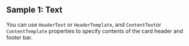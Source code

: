 ## Sample 1: Text

You can use `HeaderText` or `HeaderTemplate`, and `ContentText`or `ContentTemplate` properties to specify contents of the card header and footer bar.